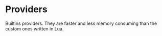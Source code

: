 # Providers

Builtins providers.
They are faster and less memory consuming than the custom ones written in Lua.